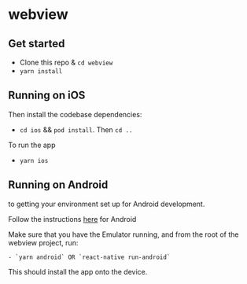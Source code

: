 # webview

## Get started

- Clone this repo & `cd webview`
- `yarn install`

## Running on iOS

Then install the codebase dependencies:

- `cd ios` && `pod install`. Then `cd ..`

To run the app

- `yarn ios`

## Running on Android

to getting your environment set up for Android development.

Follow the instructions [here](https://facebook.github.io/react-native/docs/getting-started.html) for Android

Make sure that you have the Emulator running, and from the root of the webview project, run:

```
- `yarn android` OR `react-native run-android`
```

This should install the app onto the device.
